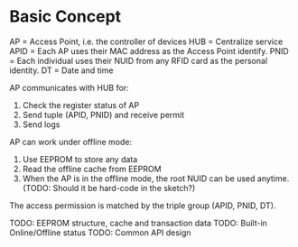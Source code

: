 Basic Concept
=============

AP = Access Point, i.e. the controller of devices
HUB = Centralize service
APID = Each AP uses their MAC address as the Access Point identify.
PNID = Each individual uses their NUID from any RFID card as the personal identity.
DT = Date and time

AP communicates with HUB for:
 1. Check the register status of AP
 2. Send tuple (APID, PNID) and receive permit
 3. Send logs

AP can work under offline mode:
 1. Use EEPROM to store any data
 2. Read the offline cache from EEPROM
 3. When the AP is in the offline mode, the root NUID can be used anytime. (TODO: Should it be hard-code in the sketch?)

The access permission is matched by the triple group (APID, PNID, DT).

TODO: EEPROM structure, cache and transaction data
TODO: Built-in Online/Offline status
TODO: Common API design
